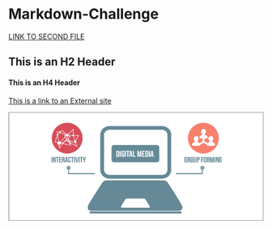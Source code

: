 # Markdown-Challenge
[LINK TO SECOND FILE](SecondFile.md)

## This is an H2 Header
#### This is an H4 Header

[This is a link to an External site](https://atlantisrisingmagazine.com/article/solar-catastrophe/ "Solar Catastrophes'")

![Digital Media img][logo]

[logo]: https://github.com/AbdulEldarrat/Markdown-Challenge/blob/master/Images/digital-media-blog_0.png "Digital Media"
